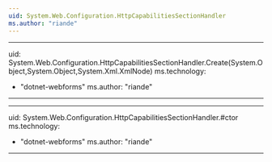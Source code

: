```yaml
---
uid: System.Web.Configuration.HttpCapabilitiesSectionHandler
ms.author: "riande"
---
```


---
uid: System.Web.Configuration.HttpCapabilitiesSectionHandler.Create(System.Object,System.Object,System.Xml.XmlNode)
ms.technology: 
  - "dotnet-webforms"
ms.author: "riande"
---

---
uid: System.Web.Configuration.HttpCapabilitiesSectionHandler.#ctor
ms.technology: 
  - "dotnet-webforms"
ms.author: "riande"
---
